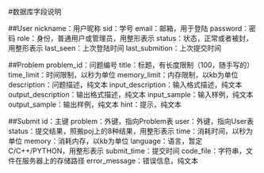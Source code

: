 #数据库字段说明

##User
nickname：用户昵称
sid：学号
email：邮箱，用于登陆
password：密码
role：身份，普通用户或管理员，用整形表示
status：状态，正常或者被封，用整形表示
last_seen：上次登陆时间
last_submition：上次提交时间

##Problem
problem_id：问题编号
title：标题，有长度限制（100，随手写的）
time_limit：时间限制，以秒为单位
memory_limit：内存限制，以kb为单位
description：问题描述，纯文本
input_description：输入格式描述，纯文本
output_description：输出格式描述，纯文本
input_sample：输入样例，纯文本
output_sample：输出样例，纯文本
hint：提示，纯文本

##Submit
id：主键
problem：外键，指向Problem表
user：外键，指向User表
status：提交结果，照搬poj上的8种结果，用整形表示
time：消耗时间，以秒为单位
memory：消耗内存，以kb为单位
language：语言，暂定C/C++/PYTHON，用整形表示
submit_time：提交时间
code_file：字符串，文件在服务器上的存储路径
error_message：错误信息，纯文本